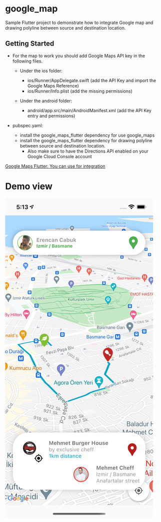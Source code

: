 # google_map

Sample Flutter project to demonstrate how to integrate Google map and drawing polyline between source and destination location.

## Getting Started

-   For the map to work you should add Google Maps API key in the following files.
    -   Under the ios folder:
        -   ios/Runner/AppDelegate.swift (add the API Key and import the Google Maps Reference)
        -   ios/Runner/Info.plist (add the missing permissions)

    -   Under the android folder:
        -   android/app.src/main/AndroidManifest.xml (add the API Key entry and permissions)


-   pubspec.yaml: 
    -   install the google_maps_flutter dependency for use google_maps
    -   install the google_maps_flutter dependency for  drawing polyline between source and destination location. 
        -   Also make sure to have the Directions API enabled on your Google Cloud Console account



[Google Maps Flutter: You can use for integration ](https://pub.dev/packages/google_maps_flutter)




# Demo view

![](assets/view.png)
